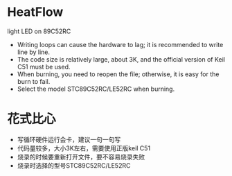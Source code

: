 # HeatFlow
light LED on 89C52RC

- Writing loops can cause the hardware to lag; it is recommended to write line by line.
- The code size is relatively large, about 3K, and the official version of Keil C51 must be used.
- When burning, you need to reopen the file; otherwise, it is easy for the burn to fail.
- Select the model STC89C52RC/LE52RC when burning.

# 花式比心

- 写循环硬件运行会卡，建议一句一句写
- 代码量较多，大小3K左右，需要使用正版keil C51
- 烧录的时候要重新打开文件，要不容易烧录失败
- 烧录时选择的型号STC89C52RC/LE52RC

